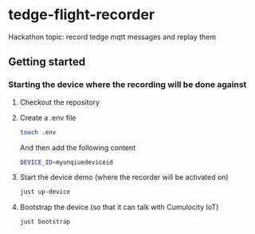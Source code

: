 # tedge-flight-recorder
Hackathon topic: record tedge mqtt messages and replay them

## Getting started

### Starting the device where the recording will be done against

1. Checkout the repository

1. Create a .env file

    ```sh
    touch .env
    ```

    And then add the following content

    ```sh
    DEVICE_ID=myunqiuedeviceid
    ```

2. Start the device demo (where the recorder will be activated on)

    ```sh
    just up-device
    ```

3. Bootstrap the device (so that it can talk with Cumulocity IoT)

    ```sh
    just bootstrap
    ```
